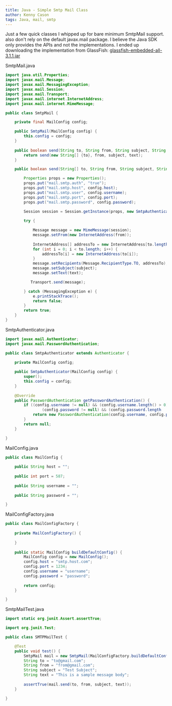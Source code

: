 ```yaml
---
title: Java - Simple Smtp Mail Class
author: Kenny Cason
tags: Java, mail, smtp
---
```


Just a few quick classes I whipped up for bare minimum SmtpMail support.
also don't rely on the default javax.mail package. I believe the Java SDK only provides the APIs and not the implementations. 
I ended up downloading the implementation from GlassFish: <a href="http://download.java.net/maven/glassfish/org/glassfish/extras/glassfish-embedded-all/3.1.1/" target="_blank">glassfish-embedded-all-3.1.1.jar</a>

SmtpMail.java

```{.java .numberLines startFrom="1"}
import java.util.Properties;
import javax.mail.Message;
import javax.mail.MessagingException;
import javax.mail.Session;
import javax.mail.Transport;
import javax.mail.internet.InternetAddress;
import javax.mail.internet.MimeMessage;

public class SmtpMail {

	private final MailConfig config;

	public SmtpMail(MailConfig config) {
		this.config = config;
	}
	
	public boolean send(String to, String from, String subject, String text) {
		return send(new String[] {to}, from, subject, text);
	}

	public boolean send(String[] to, String from, String subject, String text) {

		Properties props = new Properties();
		props.put("mail.smtp.auth", "true");
		props.put("mail.smtp.host", config.host);
		props.put("mail.smtp.user", config.username);
		props.put("mail.smtp.port", config.port);
		props.put("mail.smtp.password", config.password);
		
		Session session = Session.getInstance(props, new SmtpAuthenticator(config));

		try {

			Message message = new MimeMessage(session);
			message.setFrom(new InternetAddress(from));
			
			InternetAddress[] addressTo = new InternetAddress[to.length];
			for (int i = 0; i < to.length; i++) {
				addressTo[i] = new InternetAddress(to[i]);
			}
			message.setRecipients(Message.RecipientType.TO, addressTo);
			message.setSubject(subject);
			message.setText(text);

		   Transport.send(message);

		} catch (MessagingException e) { 
			e.printStackTrace();
			return false;
		}
		return true;
	}
}

```

SmtpAuthenticator.java

```{.java .numberLines startFrom="1"}
import javax.mail.Authenticator;
import javax.mail.PasswordAuthentication;

public class SmtpAuthenticator extends Authenticator {

	private MailConfig config;
	
	public SmtpAuthenticator(MailConfig config) {
		super();
		this.config = config;
	}
		
	@Override
	public PasswordAuthentication getPasswordAuthentication() {
	    if ((config.username != null) && (config.username.length() > 0) &&
	    		(config.password != null) && (config.password.length   () > 0)) {
	        return new PasswordAuthentication(config.username, config.password);
	    }
	    return null;
	}

}

```

MailConfig.java

```{.java .numberLines startFrom="1"}
public class MailConfig {
	
	public String host = "";
	
	public int port = 587;
	
	public String username = "";
	
	public String password = "";

}

```

MailConfigFactory.java

```{.java .numberLines startFrom="1"}
public class MailConfigFactory {
	
	private MailConfigFactory() {
		
	}
	
	public static MailConfig buildDefaultConfig() {
		MailConfig config = new MailConfig();
		config.host = "smtp.host.com";
		config.port = 1234;
		config.username = "username";
		config.password = "password";
		
		return config;
	}

}

```

SmtpMailTest.java

```{.java .numberLines startFrom="1"}
import static org.junit.Assert.assertTrue;

import org.junit.Test;

public class SMTPMailTest {

	@Test
	public void test() {
		SmtpMail mail = new SmtpMail(MailConfigFactory.buildDefaultConfig());
		String to = "to@gmail.com";
		String from = "from@gmail.com";
		String subject = "Test Subject";
		String text = "This is a sample message body";
		
		assertTrue(mail.send(to, from, subject, text));
	}

}

```
